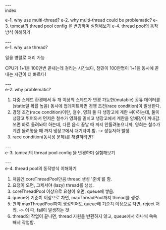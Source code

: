 ---\
index

e-1. why use multi-thread?
e-2. why multi-thread could be problematic?
e-3. tomcat의 thread pool config 을 변경하며 실험해보기
e-4. thread pool의 동작방식 이해하기 

---\
e-1. why use thread?


일을 병렬로 처리 가능

CPU가 1+1을 100만번 끝내는데 걸리는 시간보다,
잼민이 100만명이 1+1을 동시에 끝내는 시간이 더 빠르다!


---\
e-2. why problematic? 


1. 다중 스레드 환경에서 두 개 이상의 스레드가 변경 가능한(mutable) 공유 데이터를(static일 확률 높음) 동시에 업데이트하면 경쟁 조건(race condition)이 발생한다.
2. 경쟁 조건(race condition)이란, 철수, 영희 둘 다 냉장고에 계란 써야하는데, 둘이 냉장고 뛰어와서 먼저온 철수가 영희를 밀치고 냉장고에서 계란을 얌체같이 꺼내감. 쓰면 바로 돌려놔야 하는데, 다른 음식 끝날 때 까지 안돌려놓으니까, 영희는 철수가 계란 돌려놓을 때 까지 냉장고에서 대기타야 함. -> 성능저하 발생.
3. race condition(동시성 문제)를 해결하려면?


---\
e-3. tomcat의 thread pool config 을 변경하며 실험해보기


---\
e-4. thread pool의 동작방식 이해하기 

1. 처음엔 coreThreadPool만큼 thread 생성 '준비'를 함.
2. 요청이 오면, 그제서야 (lazy) thread를 생성. 
3. coreThreadPool 이상으로 요청이 오면, queue에 쌓음.
4. queue에 기준치 이상으로 차면, maxThreadPool까지 thread를 생성.
5. 만약 maxThreadPool까지 생성되어도 queue에 기준치 이상으로 차면, reject 처리. -> 이 때, fail이 발생하는 것
6. thread의 작업이 끝나면, thread 자원을 반환하지 않고, queue에서 하나씩 쏙쏙 빼서 작업함.

